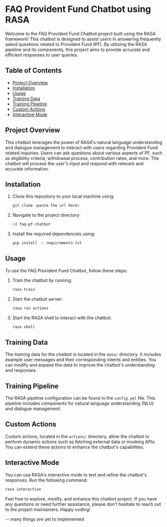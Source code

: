 # FAQ Provident Fund Chatbot using RASA

Welcome to the FAQ Provident Fund Chatbot project built using the RASA framework! This chatbot is designed to assist users in answering frequently asked questions related to Provident Fund (PF). By utilizing the RASA pipeline and its components, this project aims to provide accurate and efficient responses to user queries.

## Table of Contents

- [Project Overview](#project-overview)
- [Installation](#installation)
- [Usage](#usage)
- [Training Data](#training-data)
- [Training Pipeline](#training-pipeline)
- [Custom Actions](#custom-actions)
- [Interactive Mode](#interactive-mode)

## Project Overview

This chatbot leverages the power of RASA's natural language understanding and dialogue management to interact with users regarding Provident Fund related inquiries. Users can ask questions about various aspects of PF, such as eligibility criteria, withdrawal process, contribution rates, and more. The chatbot will process the user's input and respond with relevant and accurate information.

## Installation

1. Clone this repository to your local machine using:

   ```bash
   git clone <paste the url here>
   ```

2. Navigate to the project directory:

   ```bash
   cd faq-pf-chatbot
   ```

3. Install the required dependencies using:

   ```bash
   pip install -r requirements.txt
   ```

## Usage

To use the FAQ Provident Fund Chatbot, follow these steps:

1. Train the chatbot by running:

   ```bash
   rasa train
   ```

2. Start the chatbot server:

   ```bash
   rasa run actions
   ```

3. Start the RASA shell to interact with the chatbot:

   ```bash
   rasa shell
   ```

## Training Data

The training data for the chatbot is located in the `data/` directory. It includes example user messages and their corresponding intents and entities. You can modify and expand this data to improve the chatbot's understanding and responses.

## Training Pipeline

The RASA pipeline configuration can be found in the `config.yml` file. This pipeline includes components for natural language understanding (NLU) and dialogue management.

## Custom Actions

Custom actions, located in the `actions/` directory, allow the chatbot to perform dynamic actions such as fetching external data or invoking APIs. You can extend these actions to enhance the chatbot's capabilities.

## Interactive Mode

You can use RASA's interactive mode to test and refine the chatbot's responses. Run the following command:

```bash
rasa interactive
```


Feel free to explore, modify, and enhance this chatbot project. If you have any questions or need further assistance, please don't hesitate to reach out to the project maintainers. Happy coding!

-- many things are yet to implemented
